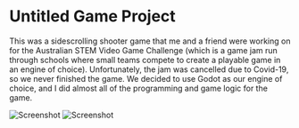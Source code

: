 # Untitled Game Project

This was a sidescrolling shooter game that me and a friend were working on for the Australian STEM Video Game Challenge (which is a game jam run through schools where small teams compete to create a playable game in an engine of choice). Unfortunately, the jam was cancelled due to Covid-19, so we never finished the game.
We decided to use Godot as our engine of choice, and I did almost all of the programming and game logic for the game.

![Screenshot](https://georgelamb.net/media/game_project_screenshot_1_full.JPG)
![Screenshot](https://georgelamb.net/media/game_project_screenshot_2_full.JPG)

